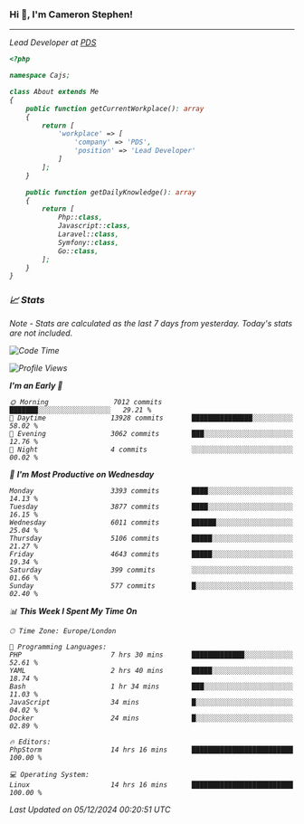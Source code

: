 ### Hi 👋, I'm Cameron Stephen!
<hr>
<p><em>Lead Developer at <a href="https://prindatasolutions.co.uk">PDS</a></p>


```php
<?php

namespace Cajs;

class About extends Me
{
    public function getCurrentWorkplace(): array
    {
        return [
            'workplace' => [
                'company' => 'PDS',
                'position' => 'Lead Developer'
            ]
        ];
    }

    public function getDailyKnowledge(): array
    {
        return [
            Php::class,
            Javascript::class,
            Laravel::class,
            Symfony::class,
            Go::class,
        ];
    }
}
```

### 📈 Stats
<p><em>Note - Stats are calculated as the last 7 days from yesterday. Today's stats are not included.</em></p>


<!--START_SECTION:waka-->
![Code Time](http://img.shields.io/badge/Code%20Time-4%2C106%20hrs%2027%20mins-blue)

![Profile Views](http://img.shields.io/badge/Profile%20Views-0-blue)

**I'm an Early 🐤** 

```text
🌞 Morning                7012 commits        ███████░░░░░░░░░░░░░░░░░░   29.21 % 
🌆 Daytime                13928 commits       ███████████████░░░░░░░░░░   58.02 % 
🌃 Evening                3062 commits        ███░░░░░░░░░░░░░░░░░░░░░░   12.76 % 
🌙 Night                  4 commits           ░░░░░░░░░░░░░░░░░░░░░░░░░   00.02 % 
```
📅 **I'm Most Productive on Wednesday** 

```text
Monday                   3393 commits        ████░░░░░░░░░░░░░░░░░░░░░   14.13 % 
Tuesday                  3877 commits        ████░░░░░░░░░░░░░░░░░░░░░   16.15 % 
Wednesday                6011 commits        ██████░░░░░░░░░░░░░░░░░░░   25.04 % 
Thursday                 5106 commits        █████░░░░░░░░░░░░░░░░░░░░   21.27 % 
Friday                   4643 commits        █████░░░░░░░░░░░░░░░░░░░░   19.34 % 
Saturday                 399 commits         ░░░░░░░░░░░░░░░░░░░░░░░░░   01.66 % 
Sunday                   577 commits         █░░░░░░░░░░░░░░░░░░░░░░░░   02.40 % 
```


📊 **This Week I Spent My Time On** 

```text
🕑︎ Time Zone: Europe/London

💬 Programming Languages: 
PHP                      7 hrs 30 mins       █████████████░░░░░░░░░░░░   52.61 % 
YAML                     2 hrs 40 mins       █████░░░░░░░░░░░░░░░░░░░░   18.74 % 
Bash                     1 hr 34 mins        ███░░░░░░░░░░░░░░░░░░░░░░   11.03 % 
JavaScript               34 mins             █░░░░░░░░░░░░░░░░░░░░░░░░   04.02 % 
Docker                   24 mins             █░░░░░░░░░░░░░░░░░░░░░░░░   02.89 % 

🔥 Editors: 
PhpStorm                 14 hrs 16 mins      █████████████████████████   100.00 % 

💻 Operating System: 
Linux                    14 hrs 16 mins      █████████████████████████   100.00 % 
```


 Last Updated on 05/12/2024 00:20:51 UTC
<!--END_SECTION:waka-->
